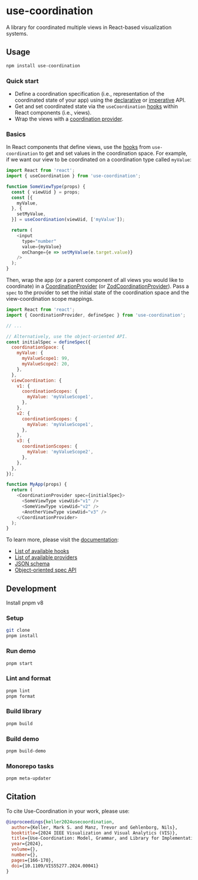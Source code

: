 # use-coordination

A library for coordinated multiple views in React-based visualization systems.


## Usage

```sh
npm install use-coordination
```

### Quick start

- Define a coordination specification (i.e., representation of the coordinated state of your app) using the [declarative](https://keller-mark.github.io/use-coordination/docs/spec-json/) or [imperative](https://keller-mark.github.io/use-coordination/docs/spec-js/) API.
- Get and set coordinated state via the `useCoordination` [hooks](https://keller-mark.github.io/use-coordination/docs/view-hooks/) within React components (i.e., views).
- Wrap the views with a [coordination provider](https://keller-mark.github.io/use-coordination/docs/provider-components/).


### Basics

In React components that define views, use the [hooks](https://keller-mark.github.io/use-coordination/docs/view-hooks/#usecoordination) from `use-coordination` to get and set values in the coordination space.
For example, if we want our view to be coordinated on a coordination type called `myValue`:

```js
import React from 'react';
import { useCoordination } from 'use-coordination';

function SomeViewType(props) {
  const { viewUid } = props;
  const [{
    myValue,
  }, {
    setMyValue,
  }] = useCoordination(viewUid, ['myValue']);

  return (
    <input
      type="number"
      value={myValue}
      onChange={e => setMyValue(e.target.value)}
    />
  );
}
```

Then, wrap the app (or a parent component of all views you would like to coordinate) in a [CoordinationProvider](https://keller-mark.github.io/use-coordination/docs/provider-components/#coordinationprovider) (or [ZodCoordinationProvider](https://keller-mark.github.io/use-coordination/docs/provider-components/#zodcoordinationprovider)).
Pass a `spec` to the provider to set the initial state of the coordination space and the view-coordination scope mappings.


```js
import React from 'react';
import { CoordinationProvider, defineSpec } from 'use-coordination';

// ...

// Alternatively, use the object-oriented API.
const initialSpec = defineSpec({
  coordinationSpace: {
    myValue: {
      myValueScope1: 99,
      myValueScope2: 20,
    },
  },
  viewCoordination: {
    v1: {
      coordinationScopes: {
        myValue: 'myValueScope1',
      },
    },
    v2: {
      coordinationScopes: {
        myValue: 'myValueScope1',
      },
    },
    v3: {
      coordinationScopes: {
        myValue: 'myValueScope2',
      },
    },
  },
});

function MyApp(props) {
  return (
    <CoordinationProvider spec={initialSpec}>
      <SomeViewType viewUid="v1" />
      <SomeViewType viewUid="v2" />
      <AnotherViewType viewUid="v3" />
    </CoordinationProvider>
  );
}
```

To learn more, please visit the [documentation](https://keller-mark.github.io/use-coordination/):
- [List of available hooks](https://keller-mark.github.io/use-coordination/docs/view-hooks/)
- [List of available providers](https://keller-mark.github.io/use-coordination/docs/provider-components/)
- [JSON schema](https://keller-mark.github.io/use-coordination/docs/spec-json/)
- [Object-oriented spec API](https://keller-mark.github.io/use-coordination/docs/spec-js/)


## Development

Install pnpm v8

### Setup

```sh
git clone 
pnpm install
```

### Run demo

```sh
pnpm start
```

### Lint and format

```sh
pnpm lint
pnpm format
```

### Build library

```sh
pnpm build
```

### Build demo

```sh
pnpm build-demo
```

### Monorepo tasks

```sh
pnpm meta-updater
```


## Citation

To cite Use-Coordination in your work, please use:

```bibtex
@inproceedings{keller2024usecoordination,
  author={Keller, Mark S. and Manz, Trevor and Gehlenborg, Nils},
  booktitle={2024 IEEE Visualization and Visual Analytics (VIS)}, 
  title={Use-Coordination: Model, Grammar, and Library for Implementation of Coordinated Multiple Views}, 
  year={2024},
  volume={},
  number={},
  pages={166-170},
  doi={10.1109/VIS55277.2024.00041}
}
```
